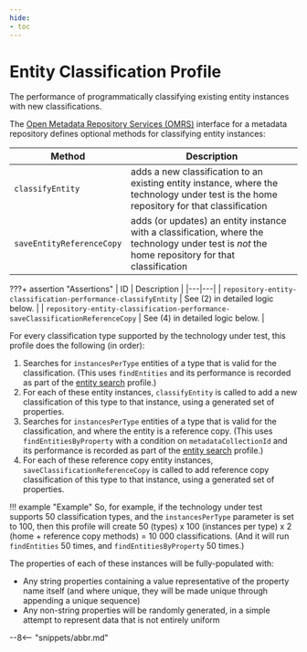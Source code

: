 ```yaml
---
hide:
- toc
---
```


<!-- SPDX-License-Identifier: CC-BY-4.0 -->
<!-- Copyright Contributors to the Egeria project. -->

# Entity Classification Profile

The performance of programmatically classifying existing entity instances with new classifications.

The [Open Metadata Repository Services (OMRS)](/services/omrs) interface for a metadata repository defines optional methods for classifying entity instances:

| Method | Description |
|---|---|
| `classifyEntity` | adds a new classification to an existing entity instance, where the technology under test is the home repository for that classification |
| `saveEntityReferenceCopy` | adds (or updates) an entity instance with a classification, where the technology under test is _not_ the home repository for that classification |

???+ assertion "Assertions"
    | ID | Description |
    |---|---|
    | `repository-entity-classification-performance-classifyEntity` | See (2) in detailed logic below. |
    | `repository-entity-classification-performance-saveClassificationReferenceCopy` | See (4) in detailed logic below. |

For every classification type supported by the technology under test, this profile does the following (in order):

1. Searches for `instancesPerType` entities of a type that is valid for the classification. (This uses `findEntities` and its performance is recorded as part of the [entity search](entity-search.md) profile.)
1. For each of these entity instances, `classifyEntity` is called to add a new classification of this type to that instance, using a generated set of properties.
1. Searches for `instancesPerType` entities of a type that is valid for the classification, and where the entity is a reference copy. (This uses `findEntitiesByProperty` with a condition on `metadataCollectionId` and its performance is recorded as part of the [entity search](entity-search.md) profile.)
1. For each of these reference copy entity instances, `saveClassificationReferenceCopy` is called to add reference copy classification of this type to that instance, using a generated set of properties.

!!! example "Example"
    So, for example, if the technology under test supports 50 classification types, and the `instancesPerType` parameter is set to 100, then this profile will create 50 (types) x 100 (instances per type) x 2 (home + reference copy methods) = 10 000 classifications. (And it will run `findEntities` 50 times, and `findEntitiesByProperty` 50 times.)

The properties of each of these instances will be fully-populated with:

- Any string properties containing a value representative of the property name itself (and where unique, they will be made unique through appending a unique sequence)
- Any non-string properties will be randomly generated, in a simple attempt to represent data that is not entirely uniform

--8<-- "snippets/abbr.md"
